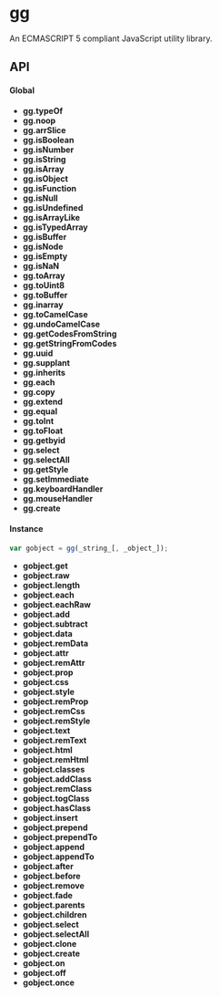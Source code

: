 gg
==

An ECMASCRIPT 5 compliant JavaScript utility library.

## API
#### Global
- **gg.typeOf**
- **gg.noop**
- **gg.arrSlice**
- **gg.isBoolean**
- **gg.isNumber**
- **gg.isString**
- **gg.isArray**
- **gg.isObject**
- **gg.isFunction**
- **gg.isNull**
- **gg.isUndefined**
- **gg.isArrayLike**
- **gg.isTypedArray**
- **gg.isBuffer**
- **gg.isNode**
- **gg.isEmpty**
- **gg.isNaN**
- **gg.toArray**
- **gg.toUint8**
- **gg.toBuffer**
- **gg.inarray**
- **gg.toCamelCase**
- **gg.undoCamelCase**
- **gg.getCodesFromString**
- **gg.getStringFromCodes**
- **gg.uuid**
- **gg.supplant**
- **gg.inherits**
- **gg.each**
- **gg.copy**
- **gg.extend**
- **gg.equal**
- **gg.toInt**
- **gg.toFloat**
- **gg.getbyid**
- **gg.select**
- **gg.selectAll**
- **gg.getStyle**
- **gg.setImmediate**
- **gg.keyboardHandler**
- **gg.mouseHandler**
- **gg.create**

#### Instance
```javascript
var gobject = gg(_string_[, _object_]);
```
- **gobject.get**
- **gobject.raw**
- **gobject.length**
- **gobject.each**
- **gobject.eachRaw**
- **gobject.add**
- **gobject.subtract**
- **gobject.data**
- **gobject.remData**
- **gobject.attr**
- **gobject.remAttr**
- **gobject.prop**
- **gobject.css**
- **gobject.style**
- **gobject.remProp**
- **gobject.remCss**
- **gobject.remStyle**
- **gobject.text**
- **gobject.remText**
- **gobject.html**
- **gobject.remHtml**
- **gobject.classes**
- **gobject.addClass**
- **gobject.remClass**
- **gobject.togClass**
- **gobject.hasClass**
- **gobject.insert**
- **gobject.prepend**
- **gobject.prependTo**
- **gobject.append**
- **gobject.appendTo**
- **gobject.after**
- **gobject.before**
- **gobject.remove**
- **gobject.fade**
- **gobject.parents**
- **gobject.children**
- **gobject.select**
- **gobject.selectAll**
- **gobject.clone**
- **gobject.create**
- **gobject.on**
- **gobject.off**
- **gobject.once**
